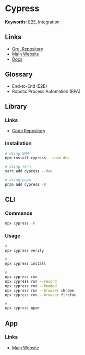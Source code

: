 # Cypress

<!--
https://linkedin.com/learning/end-to-end-javascript-testing-with-cypress-io/test-automation-with-javascript

https://app.pluralsight.com/library/courses/cypress-end-to-end-javascript-testing/table-of-contents
https://app.pluralsight.com/library/courses/vue-cypress-end-to-end-testing/table-of-contents
https://app.pluralsight.com/library/courses/js-friends-session-02/table-of-contents
https://app.pluralsight.com/library/courses/codemash-session-01/table-of-contents
-->

**Keywords:** E2E, Integration

## Links

- [Org. Repository](https://github.com/cypress-io)
- [Main Website](https://cypress.io)
- [Docs](https://docs.cypress.io)

## Glossary

- End-to-End (E2E)
- Robotic Process Automation (RPA)

## Library

### Links

- [Code Repository](https://github.com/cypress-io/cypress)

### Installation

```sh
# Using NPM
npm install cypress --save-dev

# Using Yarn
yarn add cypress --dev

# Using pnpm
pnpm add cypress -D
```

## CLI

### Commands

```sh
npx cypress -h
```

### Usage

```sh
#
npx cypress verify

#
npx cypress install

#
npx cypress run
npx cypress run --record
npx cypress run --headed
npx cypress run --browser chrome
npx cypress run --browser firefox

#
npx cypress open
```

## App

### Links

- [Main Website](https://cypress.io/app/)
